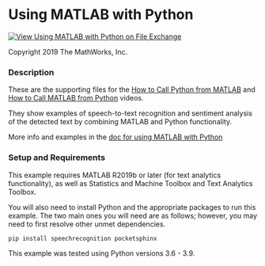 # Using MATLAB with Python
[![View Using MATLAB with Python on File Exchange](https://www.mathworks.com/matlabcentral/images/matlab-file-exchange.svg)](https://www.mathworks.com/matlabcentral/fileexchange/72852-using-matlab-with-python)

Copyright 2019 The MathWorks, Inc.

### Description 

These are the supporting files for the [How to Call Python from MATLAB](https://youtu.be/LHEZqpvE7D0) and 
[How to Call MATLAB from Python](https://youtu.be/OocdPu1Tcrg) videos.

They show examples of speech-to-text recognition and sentiment analysis of 
the detected text by combining MATLAB and Python functionality.

More info and examples in the [doc for using MATLAB with Python](https://www.mathworks.com/help/matlab/python-language.html)

### Setup and Requirements

This example requires MATLAB R2019b or later (for text analytics functionality), as well as 
Statistics and Machine Toolbox and Text Analytics Toolbox.
 
You will also need to install Python and the appropriate packages to run 
this example. The two main ones you will need are as follows; however, you 
may need to first resolve other unmet dependencies.

`pip install speechrecognition pocketsphinx`

This example was tested using Python versions 3.6 - 3.9.
